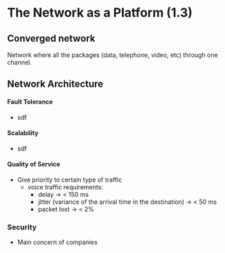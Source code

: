 The Network as a Platform (1.3)
===
## Converged network
Network where all the packages (data, telephone, video, etc) through one channel.

## Network Architecture
#### Fault Tolerance
* sdf
#### Scalability
* sdf
#### Quality of Service
* Give priority to certain type of traffic
  * voice traffic requirements:
    * delay -> < 150 ms
    * jitter (variance of the arrival time in the destination) ->  < 50 ms
    * packet lost -> < 2%

### Security
* Main concern of companies

